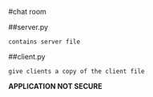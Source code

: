 #chat room

##server.py

    contains server file

##client.py

    give clients a copy of the client file

**APPLICATION NOT SECURE**
